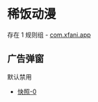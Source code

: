 # 稀饭动漫

存在 1 规则组 - [com.xfani.app](/src/apps/com.xfani.app.ts)

## 广告弹窗

默认禁用

- [快照-0](https://i.gkd.li/import/13188550)

